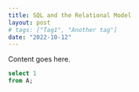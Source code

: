 ```yaml
---
title: SQL and the Relational Model
layout: post
# tags: ["Tag1", "Another tag"]
date: "2022-10-12"
---
```


Content goes here.

```sql
select 1
from A;
```
